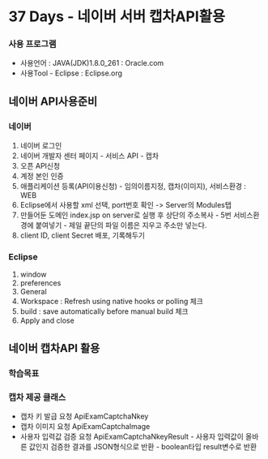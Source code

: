 # 37 Days - 네이버 서버 캡차API활용

### 사용 프로그램

* 사용언어 : JAVA\(JDK\)1.8.0\_261 : Oracle.com
* 사용Tool  - Eclipse : Eclipse.org

## 네이버 API사용준비

### 네이버

1. 네이버 로그인
2. 네이버 개발자 센터 페이지 - 서비스 API - 캡차
3. 오픈 API신청
4. 계정 본인 인증
5. 애플리케이션 등록\(API이용신청\) - 임의이름지정, 캡차\(이미지\), 서비스환경 : WEB
6. Eclipse에서 사용할 xml 선택, port번호 확인 -&gt; Server의 Modules탭
7. 만들어둔 도메인 index.jsp on server로 실행 후 상단의 주소복사 - 5번 서비스환경에 붙여넣기 - 제일 끝단의 파일 이름은 지우고 주소만 넣는다.
8. client ID, client Secret 배포, 기록해두기 

### Eclipse

1. window 
2. preferences
3. General
4. Workspace : Refresh using native hooks or polling 체크
5. build : save automatically before manual build 체크
6. Apply and close

## 네이버 캡차API 활용

### 학습목표

### 캡차 제공 클래스

* 캡차 키 발급 요청 ApiExamCaptchaNkey
* 캡차 이미지 요청 ApiExamCaptchaImage
* 사용자 입력값 검증 요청 ApiExamCaptchaNkeyResult - 사용자 입력값이 올바른 값인지 검증한 결과를 JSON형식으로 반환 - boolean타입 result변수로 반환

